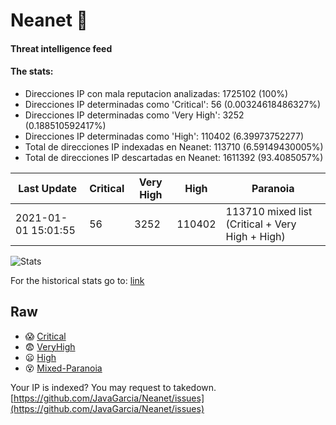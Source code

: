 # Neanet :hocho:
#### Threat intelligence feed
#### The stats:

- Direcciones IP con mala reputacion analizadas: 1725102 (100%)
- Direcciones IP determinadas como 'Critical':  56 (0.00324618486327%)
- Direcciones IP determinadas como 'Very High':  3252 (0.188510592417%)
- Direcciones IP determinadas como 'High':  110402 (6.39973752277)
- Total de direcciones IP indexadas en Neanet:  113710 (6.59149430005%)
- Total de direcciones IP descartadas en Neanet:  1611392 (93.4085057%)

| Last Update | Critical | Very High | High | Paranoia |
| --- | --- | --- | --- | --- |
| 2021-01-01 15:01:55 | 56 | 3252 | 110402 | 113710 mixed list (Critical + Very High + High)|

![Stats](https://docs.google.com/spreadsheets/d/e/2PACX-1vSnaNMIXVabIpDJjufMlzH7poXnshF3mgd8Is1g9ytUEzVsP5my4Trn8f-xkoLLQ38xpL3HtmUexLo6/pubchart?oid=501124687&format=image)

For the historical stats go to: [link](/stats.csv)
## Raw
- :scream: [Critical](https://raw.githubusercontent.com/JavaGarcia/Neanet/master/blacklists/neanet_critical.txt)
- :fearful: [VeryHigh](https://raw.githubusercontent.com/JavaGarcia/Neanet/master/blacklists/neanet_veryHigh.txtt)
- :frowning: [High](https://raw.githubusercontent.com/JavaGarcia/Neanet/master/blacklists/neanet_high.txt)
- :dizzy_face: [Mixed-Paranoia](https://raw.githubusercontent.com/JavaGarcia/Neanet/master/blacklists/neanet_all.txt)


Your IP is indexed? You may request to takedown. [https://github.com/JavaGarcia/Neanet/issues](https://github.com/JavaGarcia/Neanet/issues)





























































































































































































































































































































































































































































































































































































































































































































































































































































































































































































































































































































































































































































































































































































































































































































































































































































































































































































































































































































































































































































































































































































































































































































































































































































































































































































































































































































































































































































































































































































































































































































































































































































































































